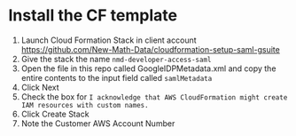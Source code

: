 # Install the CF template

1. Launch Cloud Formation Stack in client account
   https://github.com/New-Math-Data/cloudformation-setup-saml-gsuite
1. Give the stack the name `nmd-developer-access-saml`
1. Open the file in this repo called GoogleIDPMetadata.xml and copy the entire contents to the input field called `samlMetadata`
1. Click Next
1. Check the box for `I acknowledge that AWS CloudFormation might create IAM resources with custom names.`
1. Click Create Stack
1. Note the Customer AWS Account Number
